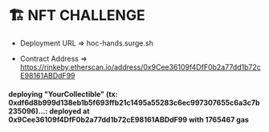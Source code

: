 # 🏗 NFT CHALLENGE

- Deployment URL => hoc-hands.surge.sh

- Contract Address => https://rinkeby.etherscan.io/address/0x9Cee36109f4DfF0b2a77dd1b72cE98161ABDdF99

#### deploying "YourCollectible" (tx: 0xdf6d8b999d138eb1b5f693ffb21c1495a55283c6ec997307655c6a3c7b235096)...: deployed at 0x9Cee36109f4DfF0b2a77dd1b72cE98161ABDdF99 with 1765467 gas
